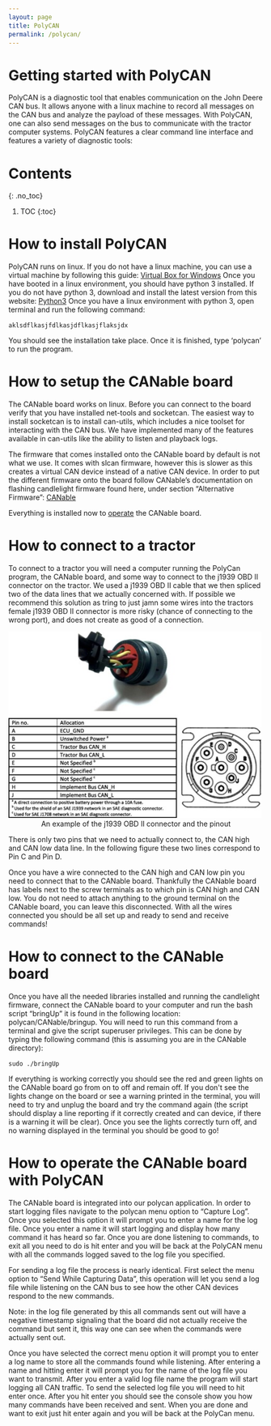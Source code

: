 ```yaml
---
layout: page
title: PolyCAN
permalink: /polycan/
---
```

# Getting started with PolyCAN
PolyCAN is a diagnostic tool that enables communication on the John Deere CAN bus. It allows anyone with a linux machine to record all messages on the CAN bus and analyze the payload of these messages. With PolyCAN, one can also send messages on the bus to communicate with the tractor computer systems. PolyCAN features a clear command line interface and features a variety of diagnostic tools:

# Contents
{: .no_toc}
1. TOC
{:toc}

# How to install PolyCAN 
PolyCAN runs on linux. If you do not have a linux machine, you can use a virtual machine by following this guide:
[Virtual Box for Windows](https://www.lifewire.com/run-ubuntu-within-windows-virtualbox-2202098)
Once you have booted in a linux environment, you should have python 3 installed. If you do not have python 3, download and install the latest version from this website:
[Python3](https://www.python.org/downloads/)
Once you have a linux environment with python 3, open terminal and run the following command:
	
	aklsdflkasjfdlkasjdflkasjflaksjdx

You should see the installation take place. Once it is finished, type ‘polycan’ to run the program. 


# How to setup the CANable board
The CANable board works on linux. Before you can connect to the board verify that you have installed net-tools and socketcan. The easiest way to install socketcan is to install can-utils, which includes a nice toolset for interacting with the CAN bus. We have implemented many of the features available in can-utils like the ability to listen and playback logs. 

The firmware that comes installed onto the CANable board by default is not what we use. It comes with slcan firmware, however this is slower as this creates a virtual CAN device instead of a native CAN device. In order to put the different firmware onto the board follow CANable’s documentation on flashing candlelight firmware found here, under section “Alternative Firmware”: [CANable](https://canable.io/getting-started.html)

Everything is installed now to [operate](/operating/) the CANable board.


# How to connect to a tractor
To connect to a tractor you will need a computer running the PolyCan program, the CANable board, and some way to connect to the j1939 OBD II connector on the tractor. We used a j1939 OBD II cable that we then spliced two of the data lines that we actually concerned with. If possible we recommend this solution as tring to just jamn some wires into the tractors female j1939 OBD II connector is more risky (chance of connecting to the wrong port), and does not create as good of a connection. 

<div style="margin:0auto;"><img src="/images/can_connector_pinout.png" alt="connector" width="500"/></div>
<div style="text-align:center;">An example of the j1939 OBD II connector and the pinout</div>


There is only two pins that we need to actually connect to, the CAN high and CAN low data line. 
In the following figure these two lines correspond to Pin C and Pin D.

Once you have a wire connected to the CAN high and CAN low pin you need to connect that to the CANable board. Thankfully the CANable board has labels next to the screw terminals as to which pin is CAN high and CAN low. You do not need to attach anything to the ground terminal on the CANable board, you can leave this disconnected. With all the wires connected you should be all set up and ready to send and receive commands!


# How to connect to the CANable board
Once you have all the needed libraries installed and running the candlelight firmware, connect the CANable board to your computer and run the bash script “bringUp” it is found in the following location: polycan/CANable/bringup. You will need to run this command from a terminal and give the script superuser privileges.  This can be done by typing the following command (this is assuming you are in the CANable directory):

    sudo ./bringUp

If everything is working correctly you should see the red and green lights on the CANable board go from on to off and remain off. If you don't see the lights change on the board or see a warning printed in the terminal, you will need to try and unplug the board and try the command again (the script should display a line reporting if it correctly created and can device, if there is a warning it will be clear). Once you see the lights correctly turn off, and no warning displayed in the terminal you should be good to go!


# How to operate the CANable board with PolyCAN
The CANable board is integrated into our polycan application. In order to start logging files navigate to the polycan menu option to “Capture Log”. Once you selected this option it will prompt you to enter a name for the log file. Once you enter a name it will start logging and display how many command it has heard so far. Once you are done listening to commands, to exit all you need to do is hit enter and you will be back at the PolyCAN menu with all the commands logged saved to the log file you specified.

For sending a log file the process is nearly identical. First select the menu option to “Send While Capturing Data”, this operation will let you send a log file while listening on the CAN bus to see how the other CAN devices respond to the new commands. 

Note: in the log file generated by this all commands sent out will have a negative timestamp signaling that the board did not actually receive the command but sent it, this way one can see when the commands were actually sent out. 

Once you have selected the correct menu option it will prompt you to enter a log name to store all the commands found while listening. After entering a name and hitting enter it will prompt you for the name of the log file you want to transmit. After you enter a valid log file name the program will start logging all CAN traffic. To send the selected log file you will need to hit enter once. After you hit enter you should see the console show you how many commands have been received and sent. When you are done and want to exit just hit enter again and you will be back at the PolyCan menu.


  <style type="text/css">
      #title-text { display: none;} 
   </style>